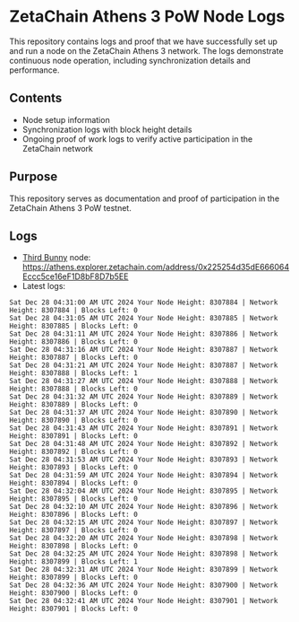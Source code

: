 # ZetaChain Athens 3 PoW Node Logs
This repository contains logs and proof that we have successfully set up and run a node on the ZetaChain Athens 3 network. The logs demonstrate continuous node operation, including synchronization details and performance.

## Contents
- Node setup information
- Synchronization logs with block height details
- Ongoing proof of work logs to verify active participation in the ZetaChain network

## Purpose
This repository serves as documentation and proof of participation in the ZetaChain Athens 3 PoW testnet.

## Logs

- [Third Bunny](https://thirdbunny.xyz/) node: https://athens.explorer.zetachain.com/address/0x225254d35dE666064Eccc5ce16eF1D8bF8D7b5EE
- Latest logs:
```
Sat Dec 28 04:31:00 AM UTC 2024 Your Node Height: 8307884 | Network Height: 8307884 | Blocks Left: 0
Sat Dec 28 04:31:05 AM UTC 2024 Your Node Height: 8307885 | Network Height: 8307885 | Blocks Left: 0
Sat Dec 28 04:31:11 AM UTC 2024 Your Node Height: 8307886 | Network Height: 8307886 | Blocks Left: 0
Sat Dec 28 04:31:16 AM UTC 2024 Your Node Height: 8307887 | Network Height: 8307887 | Blocks Left: 0
Sat Dec 28 04:31:21 AM UTC 2024 Your Node Height: 8307887 | Network Height: 8307888 | Blocks Left: 1
Sat Dec 28 04:31:27 AM UTC 2024 Your Node Height: 8307888 | Network Height: 8307888 | Blocks Left: 0
Sat Dec 28 04:31:32 AM UTC 2024 Your Node Height: 8307889 | Network Height: 8307889 | Blocks Left: 0
Sat Dec 28 04:31:37 AM UTC 2024 Your Node Height: 8307890 | Network Height: 8307890 | Blocks Left: 0
Sat Dec 28 04:31:43 AM UTC 2024 Your Node Height: 8307891 | Network Height: 8307891 | Blocks Left: 0
Sat Dec 28 04:31:48 AM UTC 2024 Your Node Height: 8307892 | Network Height: 8307892 | Blocks Left: 0
Sat Dec 28 04:31:53 AM UTC 2024 Your Node Height: 8307893 | Network Height: 8307893 | Blocks Left: 0
Sat Dec 28 04:31:59 AM UTC 2024 Your Node Height: 8307894 | Network Height: 8307894 | Blocks Left: 0
Sat Dec 28 04:32:04 AM UTC 2024 Your Node Height: 8307895 | Network Height: 8307895 | Blocks Left: 0
Sat Dec 28 04:32:10 AM UTC 2024 Your Node Height: 8307896 | Network Height: 8307896 | Blocks Left: 0
Sat Dec 28 04:32:15 AM UTC 2024 Your Node Height: 8307897 | Network Height: 8307897 | Blocks Left: 0
Sat Dec 28 04:32:20 AM UTC 2024 Your Node Height: 8307898 | Network Height: 8307898 | Blocks Left: 0
Sat Dec 28 04:32:25 AM UTC 2024 Your Node Height: 8307898 | Network Height: 8307899 | Blocks Left: 1
Sat Dec 28 04:32:31 AM UTC 2024 Your Node Height: 8307899 | Network Height: 8307899 | Blocks Left: 0
Sat Dec 28 04:32:36 AM UTC 2024 Your Node Height: 8307900 | Network Height: 8307900 | Blocks Left: 0
Sat Dec 28 04:32:41 AM UTC 2024 Your Node Height: 8307901 | Network Height: 8307901 | Blocks Left: 0
```
